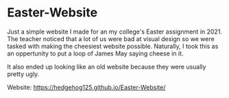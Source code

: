 # Easter-Website

Just a simple website I made for an my college's Easter assignment in 2021. The teacher noticed that a lot of us were bad at visual design so we were tasked with making the cheesiest website possible. Naturally, I took this as an oppertunity to put a loop of James May saying cheese in it.

It also ended up looking like an old website because they were usually pretty ugly.

Website: https://hedgehog125.github.io/Easter-Website/
